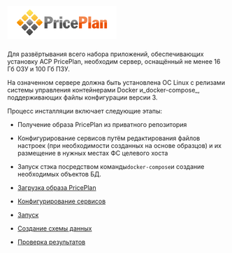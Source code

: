 # 

# ![](/assets/PricePlan-250x75.png)

Для развёртывания всего набора приложений, обеспечивающих установку АСР PricePlan, необходим сервер, оснащённый не менее 16 Гб ОЗУ и 100 Гб ПЗУ.

На означенном сервере должна быть установлена ОС Linux c релизами системы управления контейнерами Docker и_docker-compose_, поддерживающих файлы конфигурации версии 3.

Процесс инсталляции включает следующие этапы:

* Получение образа PricePlan из приватного репозитория

* Конфигурирование сервисов путём редактирования файлов настроек \(при необходимости созданных на основе образцов\) и их размещение в нужных местах ФС целевого хоста

* Запуск стэка посредством команды`docker-compose`и создание необходимых объектов БД.



* [Загрузка образа PricePlan](download.md)
* [Конфигурирование сервисов](configuration.md)
* [Запуск](start.md)
* [Создание схемы данных](db-schema.md)
* [Проверка результатов](final-tests.md)



